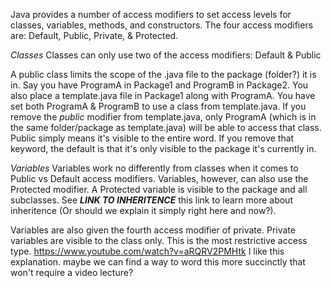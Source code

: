 Java provides a number of access modifiers to set access levels for classes, variables, methods, and constructors. 
The four access modifiers are: Default, Public, Private, & Protected. 

*Classes*
Classes can only use two of the access modifiers: Default & Public

A public class limits the scope of the .java file to the package (folder?) it is in. Say you have ProgramA in Package1 and ProgramB in Package2. You also place a template.java file in Package1 along with ProgramA. You have set both ProgramA & ProgramB to use a class from template.java. If you remove the *public* modifier from template.java, only ProgramA (which is in the same folder/package as template.java) will be able to access that class. Public simply means it's visible to the entire word. If you remove that keyword, the default is that it's only visible to the package it's currently in. 

*Variables*
Variables work no differently from classes when it comes to Public vs Default access modifiers. Variables, however, can also use the Protected modifier. A Protected variable is visible to the package and all subclasses. See ***LINK TO INHERITENCE*** this link to learn more about inheritence (Or should we explain it simply right here and now?). 

Variables are also given the fourth access modifier of private. Private variables are visible to the class only. This is the most restrictive access type. 
https://www.youtube.com/watch?v=aRQRV2PMHtk
I like this explanation. maybe we can find a way to word this more succinctly that won't require a video lecture?
